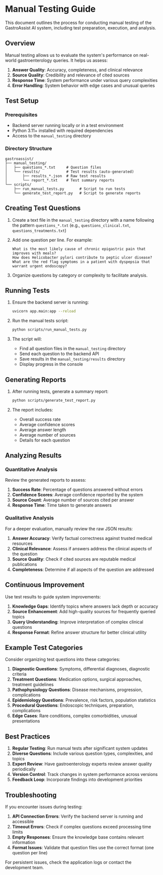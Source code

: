 # Manual Testing Guide

This document outlines the process for conducting manual testing of the GastroAssist AI system, including test preparation, execution, and analysis.

## Overview

Manual testing allows us to evaluate the system's performance on real-world gastroenterology queries. It helps us assess:

1. **Answer Quality**: Accuracy, completeness, and clinical relevance
2. **Source Quality**: Credibility and relevance of cited sources
3. **Response Time**: System performance under various query complexities
4. **Error Handling**: System behavior with edge cases and unusual queries

## Test Setup

### Prerequisites

- Backend server running locally or in a test environment
- Python 3.11+ installed with required dependencies
- Access to the `manual_testing` directory

### Directory Structure

```
gastroassist/
├── manual_testing/
│   ├── questions_*.txt     # Question files
│   └── results/            # Test results (auto-generated)
│       ├── results_*.json  # Raw test results
│       └── report_*.txt    # Test summary reports
└── scripts/
    ├── run_manual_tests.py       # Script to run tests
    └── generate_test_report.py   # Script to generate reports
```

## Creating Test Questions

1. Create a text file in the `manual_testing` directory with a name following the pattern `questions_*.txt` (e.g., `questions_clinical.txt`, `questions_treatments.txt`)

2. Add one question per line. For example:
   ```
   What is the most likely cause of chronic epigastric pain that improves with meals?
   How does Helicobacter pylori contribute to peptic ulcer disease?
   What are the red flag symptoms in a patient with dyspepsia that warrant urgent endoscopy?
   ```

3. Organize questions by category or complexity to facilitate analysis.

## Running Tests

1. Ensure the backend server is running:
   ```bash
   uvicorn app.main:app --reload
   ```

2. Run the manual tests script:
   ```bash
   python scripts/run_manual_tests.py
   ```

3. The script will:
   - Find all question files in the `manual_testing` directory
   - Send each question to the backend API
   - Save results in the `manual_testing/results` directory
   - Display progress in the console

## Generating Reports

1. After running tests, generate a summary report:
   ```bash
   python scripts/generate_test_report.py
   ```

2. The report includes:
   - Overall success rate
   - Average confidence scores
   - Average answer length
   - Average number of sources
   - Details for each question

## Analyzing Results

### Quantitative Analysis

Review the generated reports to assess:

1. **Success Rate**: Percentage of questions answered without errors
2. **Confidence Scores**: Average confidence reported by the system
3. **Source Count**: Average number of sources cited per answer
4. **Response Time**: Time taken to generate answers

### Qualitative Analysis

For a deeper evaluation, manually review the raw JSON results:

1. **Answer Accuracy**: Verify factual correctness against trusted medical resources
2. **Clinical Relevance**: Assess if answers address the clinical aspects of the question
3. **Source Quality**: Check if cited sources are reputable medical publications
4. **Completeness**: Determine if all aspects of the question are addressed

## Continuous Improvement

Use test results to guide system improvements:

1. **Knowledge Gaps**: Identify topics where answers lack depth or accuracy
2. **Source Enhancement**: Add high-quality sources for frequently queried topics
3. **Query Understanding**: Improve interpretation of complex clinical questions
4. **Response Format**: Refine answer structure for better clinical utility

## Example Test Categories

Consider organizing test questions into these categories:

1. **Diagnostic Questions**: Symptoms, differential diagnoses, diagnostic criteria
2. **Treatment Questions**: Medication options, surgical approaches, treatment guidelines
3. **Pathophysiology Questions**: Disease mechanisms, progression, complications
4. **Epidemiology Questions**: Prevalence, risk factors, population statistics
5. **Procedural Questions**: Endoscopic techniques, preparation, complications
6. **Edge Cases**: Rare conditions, complex comorbidities, unusual presentations

## Best Practices

1. **Regular Testing**: Run manual tests after significant system updates
2. **Diverse Questions**: Include various question types, complexities, and topics
3. **Expert Review**: Have gastroenterology experts review answer quality periodically
4. **Version Control**: Track changes in system performance across versions
5. **Feedback Loop**: Incorporate findings into development priorities

## Troubleshooting

If you encounter issues during testing:

1. **API Connection Errors**: Verify the backend server is running and accessible
2. **Timeout Errors**: Check if complex questions exceed processing time limits
3. **Empty Responses**: Ensure the knowledge base contains relevant information
4. **Format Issues**: Validate that question files use the correct format (one question per line)

For persistent issues, check the application logs or contact the development team.